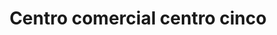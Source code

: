 ---
title: "Centro comercial centro cinco"
url: /lecheria/centro-comercial-centro-cinco/
shop: Einkaufszentrum
---